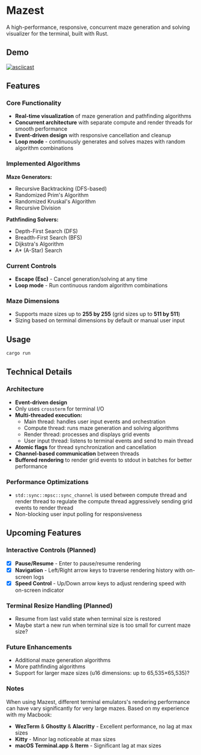 # Mazest

A high-performance, responsive, concurrent maze generation and solving visualizer for the terminal, built with Rust.

## Demo

[![asciicast](https://asciinema.org/a/37n2GR48FxXtdM3w4afXky4Ku.svg)](https://asciinema.org/a/37n2GR48FxXtdM3w4afXky4Ku)

## Features

### Core Functionality

- **Real-time visualization** of maze generation and pathfinding algorithms
- **Concurrent architecture** with separate compute and render threads for smooth performance
- **Event-driven design** with responsive cancellation and cleanup
- **Loop mode** - continuously generates and solves mazes with random algorithm combinations

### Implemented Algorithms

**Maze Generators:**

- Recursive Backtracking (DFS-based)
- Randomized Prim's Algorithm
- Randomized Kruskal's Algorithm
- Recursive Division

**Pathfinding Solvers:**

- Depth-First Search (DFS)
- Breadth-First Search (BFS)
- Dijkstra's Algorithm
- A\* (A-Star) Search

### Current Controls

- **Escape (Esc)** - Cancel generation/solving at any time
- **Loop mode** - Run continuous random algorithm combinations

### Maze Dimensions

- Supports maze sizes up to **255 by 255** (grid sizes up to **511 by 511**)
- Sizing based on terminal dimensions by default or manual user input

## Usage

```bash
cargo run
```

## Technical Details

### Architecture

- **Event-driven design**
- Only uses `crossterm` for terminal I/O
- **Multi-threaded execution:**
  - Main thread: handles user input events and orchestration
  - Compute thread: runs maze generation and solving algorithms
  - Render thread: processes and displays grid events
  - User input thread: listens to terminal events and send to main thread
- **Atomic flags** for thread synchronization and cancellation
- **Channel-based communication** between threads
- **Buffered rendering** to render grid events to stdout in batches for better performance

### Performance Optimizations

- `std::sync::mpsc::sync_channel` is used between compute thread and render thread to regulate the compute thread aggressively sending grid events to render thread
- Non-blocking user input polling for responsiveness

## Upcoming Features

### Interactive Controls (Planned)

- [x] **Pause/Resume** - Enter to pause/resume rendering
- [x] **Navigation** - Left/Right arrow keys to traverse rendering history with on-screen logs
- [x] **Speed Control** - Up/Down arrow keys to adjust rendering speed with on-screen indicator

### Terminal Resize Handling (Planned)

- Resume from last valid state when terminal size is restored
- Maybe start a new run when terminal size is too small for current maze size?

### Future Enhancements

- Additional maze generation algorithms
- More pathfinding algorithms
- Support for larger maze sizes (u16 dimensions: up to 65,535×65,535)?

### Notes

When using Mazest, different terminal emulators's rendering performance can have vary significantly for very large mazes. Based on my experience with my Macbook:

- **WezTerm** & **Ghostty** & **Alacritty** - Excellent performance, no lag at max sizes
- **Kitty** - Minor lag noticeable at max sizes
- **macOS Terminal.app** & **Iterm** - Significant lag at max sizes
